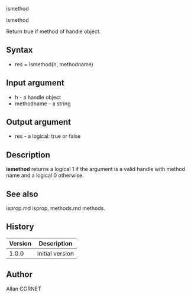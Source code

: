 


ismethod


ismethod

Return true if method of handle object.

## Syntax

- res = ismethod(h, methodname)

## Input argument

 - h - a handle object
 - methodname - a string

## Output argument

 - res - a logical: true or false

## Description

<b>ismethod</b> returns a logical 1 if the argument is a valid handle with method name and a logical 0 otherwise.

## See also

isprop.md isprop, methods.md methods.
## History

|Version|Description|
|------|------|
|1.0.0|initial version|


## Author

Allan CORNET



